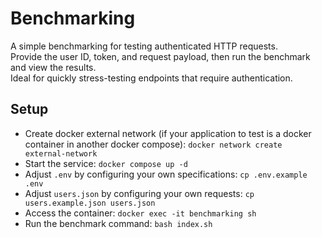 # Benchmarking

A simple benchmarking for testing authenticated HTTP requests.  
Provide the user ID, token, and request payload, then run the benchmark and view the results.  
Ideal for quickly stress-testing endpoints that require authentication.

## Setup
- Create docker external network (if your application to test is a docker container in another docker compose): ```docker network create external-network```
- Start the service: ```docker compose up -d```
- Adjust `.env` by configuring your own specifications: `cp .env.example .env`
- Adjust `users.json` by configuring your own requests: `cp users.example.json users.json`
- Access the container: ```docker exec -it benchmarking sh```
- Run the benchmark command: ```bash index.sh```
